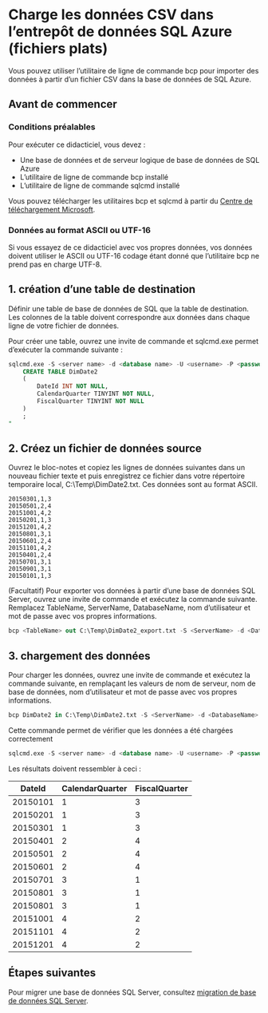 <properties
   pageTitle="Charger des données à partir d’un fichier CSV dans Databaase de SQL Azure (bcp) | Microsoft Azure"
   description="Pour une taille de données de petite taille, utilise bcp pour importer des données dans la base de données de SQL Azure."
   services="sql-database"
   documentationCenter="NA"
   authors="CarlRabeler"
   manager="jhubbard"
   editor=""/>

<tags
   ms.service="sql-database"
   ms.devlang="NA"
   ms.topic="get-started-article"
   ms.tgt_pltfrm="NA"
   ms.workload="data-services"
   ms.date="09/13/2016"
   ms.author="carlrab"/>


# <a name="load-data-from-csv-into-azure-sql-data-warehouse-flat-files"></a>Charge les données CSV dans l’entrepôt de données SQL Azure (fichiers plats)

Vous pouvez utiliser l’utilitaire de ligne de commande bcp pour importer des données à partir d’un fichier CSV dans la base de données de SQL Azure.

## <a name="before-you-begin"></a>Avant de commencer

### <a name="prerequisites"></a>Conditions préalables

Pour exécuter ce didacticiel, vous devez :

- Une base de données et de serveur logique de base de données de SQL Azure
- L’utilitaire de ligne de commande bcp installé
- L’utilitaire de ligne de commande sqlcmd installé

Vous pouvez télécharger les utilitaires bcp et sqlcmd à partir du [Centre de téléchargement Microsoft][].

### <a name="data-in-ascii-or-utf-16-format"></a>Données au format ASCII ou UTF-16

Si vous essayez de ce didacticiel avec vos propres données, vos données doivent utiliser le ASCII ou UTF-16 codage étant donné que l’utilitaire bcp ne prend pas en charge UTF-8. 

## <a name="1-create-a-destination-table"></a>1. création d’une table de destination

Définir une table de base de données de SQL que la table de destination. Les colonnes de la table doivent correspondre aux données dans chaque ligne de votre fichier de données.

Pour créer une table, ouvrez une invite de commande et sqlcmd.exe permet d’exécuter la commande suivante :


```sql
sqlcmd.exe -S <server name> -d <database name> -U <username> -P <password> -I -Q "
    CREATE TABLE DimDate2
    (
        DateId INT NOT NULL,
        CalendarQuarter TINYINT NOT NULL,
        FiscalQuarter TINYINT NOT NULL
    )
    ;
"
```


## <a name="2-create-a-source-data-file"></a>2. Créez un fichier de données source

Ouvrez le bloc-notes et copiez les lignes de données suivantes dans un nouveau fichier texte et puis enregistrez ce fichier dans votre répertoire temporaire local, C:\Temp\DimDate2.txt. Ces données sont au format ASCII.

```
20150301,1,3
20150501,2,4
20151001,4,2
20150201,1,3
20151201,4,2
20150801,3,1
20150601,2,4
20151101,4,2
20150401,2,4
20150701,3,1
20150901,3,1
20150101,1,3
```

(Facultatif) Pour exporter vos données à partir d’une base de données SQL Server, ouvrez une invite de commande et exécutez la commande suivante. Remplacez TableName, ServerName, DatabaseName, nom d’utilisateur et mot de passe avec vos propres informations.

```sql
bcp <TableName> out C:\Temp\DimDate2_export.txt -S <ServerName> -d <DatabaseName> -U <Username> -P <Password> -q -c -t ','
```

## <a name="3-load-the-data"></a>3. chargement des données
Pour charger les données, ouvrez une invite de commande et exécutez la commande suivante, en remplaçant les valeurs de nom de serveur, nom de base de données, nom d’utilisateur et mot de passe avec vos propres informations.

```sql
bcp DimDate2 in C:\Temp\DimDate2.txt -S <ServerName> -d <DatabaseName> -U <Username> -P <password> -q -c -t  ','
```

Cette commande permet de vérifier que les données a été chargées correctement

```sql
sqlcmd.exe -S <server name> -d <database name> -U <username> -P <password> -I -Q "SELECT * FROM DimDate2 ORDER BY 1;"
```

Les résultats doivent ressembler à ceci :

DateId |CalendarQuarter |FiscalQuarter
----------- |--------------- |-------------
20150101 |1 |3
20150201 |1 |3
20150301 |1 |3
20150401 |2 |4
20150501 |2 |4
20150601 |2 |4
20150701 |3 |1
20150801 |3 |1
20150801 |3 |1
20151001 |4 |2
20151101 |4 |2
20151201 |4 |2


## <a name="next-steps"></a>Étapes suivantes

Pour migrer une base de données SQL Server, consultez [migration de base de données SQL Server](sql-database-cloud-migrate.md).

<!--MSDN references-->
[bcp]: https://msdn.microsoft.com/library/ms162802.aspx
[CREATE TABLE syntax]: https://msdn.microsoft.com/library/mt203953.aspx

<!--Other Web references-->
[Centre de téléchargement Microsoft]: https://www.microsoft.com/download/details.aspx?id=36433
